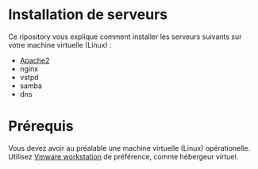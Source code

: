 # Installation de serveurs
Ce ripository vous explique comment installer les serveurs suivants sur votre machine virtuelle (Linux) :

* [Apache2](https://github.com/kolonyavo/SYS1/tree/master/apache2)
* nginx
* vstpd
* samba
* dns

# Prérequis
Vous devez avoir au préalable une machine virtuelle (Linux) opérationelle.<br>
Utilisez [Vmware workstation](https://www.01net.com/telecharger/windows/Utilitaire/systeme/fiches/4399.html) de préférence, comme hébergeur virtuel.